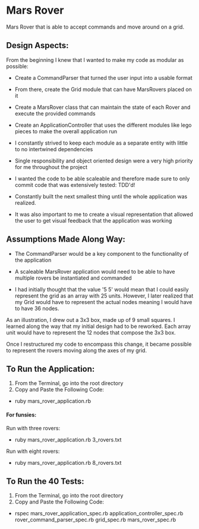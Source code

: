# Mars Rover

Mars Rover that is able to accept commands and move around on a grid.


## Design Aspects:

From the beginning I knew that I wanted to make my code as modular as possible:

* Create a CommandParser that turned the user input into a usable format
* From there, create the Grid module that can have MarsRovers placed on it
* Create a MarsRover class that can maintain the state of each Rover and execute the provided commands
* Create an ApplicationController that uses the different modules like lego pieces to make the overall application run

* I constantly strived to keep each module as a separate entity with little to no intertwined dependencies
* Single responsibility and object oriented design were a very high priority for me throughout the project
* I wanted the code to be able scaleable and therefore made sure to only commit code that was extensively tested: TDD'd!
* Constantly built the next smallest thing until the whole application was realized.
* It was also important to me to create a visual representation that allowed the user to get visual feedback that the application was working

## Assumptions Made Along Way:

* The CommandParser would be a key component to the functionality of the application

* A scaleable MarsRover application would need to be able to have multiple rovers be instantiated and commanded

* I had initially thought that the value '5 5' would mean that I could easily represent the grid as an array with 25 units. However, I later realized that my Grid would have to represent the actual nodes meaning I would have to have 36 nodes.

As an illustration, I drew out a 3x3 box, made up of 9 small squares. I learned along the way that my initial design had to be reworked. Each array unit would have to represent the 12 nodes that compose the 3x3 box.

Once I restructured my code to encompass this change, it became possible to represent the rovers moving along the axes of my grid.

## To Run the Application:

1. From the Terminal, go into the root directory
2. Copy and Paste the Following Code:

* ruby mars_rover_application.rb

#### For funsies:

Run with three rovers:
* ruby mars_rover_application.rb 3_rovers.txt

Run with eight rovers:
* ruby mars_rover_application.rb 8_rovers.txt

## To Run the 40 Tests:

1. From the Terminal, go into the root directory
2. Copy and Paste the Following Code:

* rspec mars_rover_application_spec.rb application_controller_spec.rb rover_command_parser_spec.rb grid_spec.rb mars_rover_spec.rb


